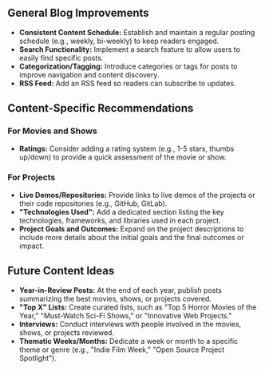 ## General Blog Improvements

- **Consistent Content Schedule:** Establish and maintain a regular posting schedule (e.g., weekly, bi-weekly) to keep readers engaged.
- **Search Functionality:** Implement a search feature to allow users to easily find specific posts.
- **Categorization/Tagging:** Introduce categories or tags for posts to improve navigation and content discovery.
- **RSS Feed:** Add an RSS feed so readers can subscribe to updates.

## Content-Specific Recommendations

### For Movies and Shows

- **Ratings:** Consider adding a rating system (e.g., 1-5 stars, thumbs up/down) to provide a quick assessment of the movie or show.

### For Projects

- **Live Demos/Repositories:** Provide links to live demos of the projects or their code repositories (e.g., GitHub, GitLab).
- **"Technologies Used":** Add a dedicated section listing the key technologies, frameworks, and libraries used in each project.
- **Project Goals and Outcomes:** Expand on the project descriptions to include more details about the initial goals and the final outcomes or impact.

## Future Content Ideas

- **Year-in-Review Posts:** At the end of each year, publish posts summarizing the best movies, shows, or projects covered.
- **"Top X" Lists:** Create curated lists, such as "Top 5 Horror Movies of the Year," "Must-Watch Sci-Fi Shows," or "Innovative Web Projects."
- **Interviews:** Conduct interviews with people involved in the movies, shows, or projects reviewed.
- **Thematic Weeks/Months:** Dedicate a week or month to a specific theme or genre (e.g., "Indie Film Week," "Open Source Project Spotlight").
